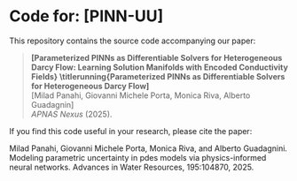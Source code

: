 # Code for: [PINN-UU]

This repository contains the source code accompanying our paper:

> **[Parameterized PINNs as Differentiable Solvers for Heterogeneous Darcy Flow: Learning Solution Manifolds with Encoded Conductivity Fields}
\titlerunning{Parameterized PINNs as Differentiable Solvers for Heterogeneous Darcy Flow]**  
> [Milad Panahi, Giovanni Michele Porta, Monica Riva, Alberto Guadagnin]  
> *APNAS Nexus* (2025).  

If you find this code useful in your research, please cite the paper:

Milad Panahi, Giovanni Michele Porta, Monica Riva, and Alberto Guadagnini. Modeling parametric uncertainty in pdes models via physics-informed neural networks. Advances in Water Resources, 195:104870, 2025.
